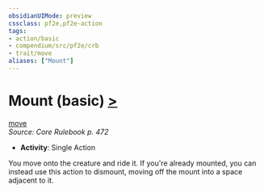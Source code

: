 ```yaml
---
obsidianUIMode: preview
cssclass: pf2e,pf2e-action
tags:
- action/basic
- compendium/src/pf2e/crb
- trait/move
aliases: ["Mount"]
---
```

# Mount (basic) [>](/rules/core-rulebook/chapter-9-playing-the-game.md#Actions "Single Action")
[move](/rules/traits/move.md)  
*Source: Core Rulebook p. 472*  


- **Activity**: Single Action

You move onto the creature and ride it. If you're already mounted, you can instead use this action to dismount, moving off the mount into a space adjacent to it.